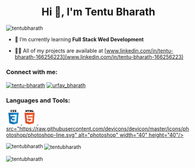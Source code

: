 
<h1 align="center">Hi 👋, I'm Tentu Bharath</h1>

<p align="left"> <img src="https://komarev.com/ghpvc/?username=tentubharath&label=Profile%20views&color=0e75b6&style=flat" alt="tentubharath" /> </p>

- 🌱 I’m currently learning **Full Stack Wed Development**

- 👨‍💻 All of my projects are available at [www.linkedin.com/in/tentu-bharath-166256223](www.linkedin.com/in/tentu-bharath-166256223)

<h3 align="left">Connect with me:</h3>
<p align="left">
<a href="https://linkedin.com/in/tentu-bharath" target="blank"><img align="center" src="https://raw.githubusercontent.com/rahuldkjain/github-profile-readme-generator/master/src/images/icons/Social/linked-in-alt.svg" alt="tentu-bharath" height="30" width="40" /></a>
<a href="https://instagram.com/urfav_bharath" target="blank"><img align="center" src="https://raw.githubusercontent.com/rahuldkjain/github-profile-readme-generator/master/src/images/icons/Social/instagram.svg" alt="urfav_bharath" height="30" width="40" /></a>
</p>

<h3 align="left">Languages and Tools:</h3>
<p align="left"> <a href="https://www.w3schools.com/css/" target="_blank" rel="noreferrer">
<img src="https://raw.githubusercontent.com/devicons/devicon/master/icons/css3/css3-original-wordmark.svg" alt="css3" width="40" height="40"/> </a> <a href="https://www.w3.org/html/" target="_blank" rel="noreferrer"> <img src="https://raw.githubusercontent.com/devicons/devicon/master/icons/html5/html5-original-wordmark.svg" alt="html5" width="40" height="40"/> </a> <a href="https://www.photoshop.com/en" target="_blank" rel="noreferrer"> <img>
src="https://raw.githubusercontent.com/devicons/devicon/master/icons/photoshop/photoshop-line.svg" alt="photoshop" width="40" height="40"/> </a> </p>

<p><img align="left" src="https://github-readme-stats.vercel.app/api/top-langs?username=tentubharath&show_icons=true&locale=en&layout=compact" alt="tentubharath" /></p>

<p>&nbsp;<img align="center" src="https://github-readme-stats.vercel.app/api?username=tentubharath&show_icons=true&locale=en" alt="tentubharath" /></p>

<p><img align="center" src="https://github-readme-streak-stats.herokuapp.com/?user=tentubharath&" alt="tentubharath" /></p>
